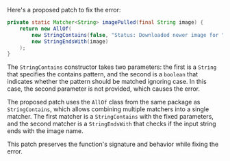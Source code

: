 Here's a proposed patch to fix the error:
```java
private static Matcher<String> imagePulled(final String image) {
    return new AllOf(
        new StringContains(false, "Status: Downloaded newer image for "), 
        new StringEndsWith(image)
    );
}
```
The `StringContains` constructor takes two parameters: the first is a `String` that specifies the contains pattern, and the second is a `boolean` that indicates whether the pattern should be matched ignoring case. In this case, the second parameter is not provided, which causes the error.

The proposed patch uses the `AllOf` class from the same package as `StringContains`, which allows combining multiple matchers into a single matcher. The first matcher is a `StringContains` with the fixed parameters, and the second matcher is a `StringEndsWith` that checks if the input string ends with the image name.

This patch preserves the function's signature and behavior while fixing the error.
